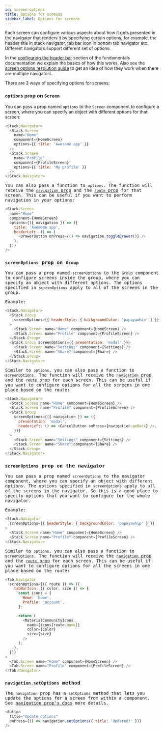 ```yaml
---
id: screen-options
title: Options for screens
sidebar_label: Options for screens
---
```


Each screen can configure various aspects about how it gets presented in the navigator that renders it by specifying certain options, for example, the header title in stack navigator, tab bar icon in bottom tab navigator etc. Different navigators support different set of options.

In the [configuring the header bar](headers.md) section of the fundamentals documentation we explain the basics of how this works. Also see the [screen options resolution guide](screen-options-resolution.md) to get an idea of how they work when there are multiple navigators.

There are 3 ways of specifying options for screens:

### `options` prop on `Screen`

You can pass a prop named `options` to the `Screen` component to configure a screen, where you can specify an object with different options for that screen:

<samp id="screen-options"/>

```js
<Stack.Navigator>
  <Stack.Screen
    name="Home"
    component={HomeScreen}
    options={{ title: 'Awesome app' }}
  />
  <Stack.Screen
    name="Profile"
    component={ProfileScreen}
    options={{ title: 'My profile' }}
  />
</Stack.Navigator>
```

You can also pass a function to `options`. The function will receive the [`navigation` prop](navigation-prop.md) and the [`route` prop](route-prop.md) for that screen. This can be useful if you want to perform navigation in your options:

```js
<Stack.Screen
  name="Home"
  component={HomeScreen}
  options={({ navigation }) => ({
    title: 'Awesome app',
    headerLeft: () => (
      <DrawerButton onPress={() => navigation.toggleDrawer()} />
    ),
  })}
/>
```

### `screenOptions` prop on `Group`

You can pass a prop named `screenOptions` to the `Group` component to configure screens inside the group, where you can specify an object with different options. The options specified in `screenOptions` apply to all of the screens in the group.

Example:

<samp id="screen-options-group" />

```js
<Stack.Navigator>
  <Stack.Group
    screenOptions={{ headerStyle: { backgroundColor: 'papayawhip' } }}
  >
    <Stack.Screen name="Home" component={HomeScreen} />
    <Stack.Screen name="Profile" component={ProfileScreen} />
  </Stack.Group>
  <Stack.Group screenOptions={{ presentation: 'modal' }}>
    <Stack.Screen name="Settings" component={Settings} />
    <Stack.Screen name="Share" component={Share} />
  </Stack.Group>
</Stack.Navigator>
```

Similar to `options`, you can also pass a function to `screenOptions`. The function will receive the [`navigation` prop](navigation-prop.md) and the [`route` prop](route-prop.md) for each screen. This can be useful if you want to configure options for all the screens in one place based on the route:

```js
<Stack.Navigator>
  <Stack.Screen name="Home" component={HomeScreen} />
  <Stack.Screen name="Profile" component={ProfileScreen} />
  <Stack.Group
    screenOptions={({ navigation }) => ({
      presentation: 'modal',
      headerLeft: () => <CancelButton onPress={navigation.goBack} />,
    })}
  >
    <Stack.Screen name="Settings" component={Settings} />
    <Stack.Screen name="Share" component={Share} />
  </Stack.Group>
</Stack.Navigator>
```

### `screenOptions` prop on the navigator

You can pass a prop named `screenOptions` to the navigator component, where you can specify an object with different options. The options specified in `screenOptions` apply to all of the screens in the navigator. So this is a good place to specify options that you want to configure for the whole navigator.

Example:

```js
<Stack.Navigator
  screenOptions={{ headerStyle: { backgroundColor: 'papayawhip' } }}
>
  <Stack.Screen name="Home" component={HomeScreen} />
  <Stack.Screen name="Profile" component={ProfileScreen} />
</Stack.Navigator>
```

Similar to `options`, you can also pass a function to `screenOptions`. The function will receive the [`navigation` prop](navigation-prop.md) and the [`route` prop](route-prop.md) for each screen. This can be useful if you want to configure options for all the screens in one place based on the route:

<samp id="screen-options-navigator" />

```js
<Tab.Navigator
  screenOptions={({ route }) => ({
    tabBarIcon: ({ color, size }) => {
      const icons = {
        Home: 'home',
        Profile: 'account',
      };

      return (
        <MaterialCommunityIcons
          name={icons[route.name]}
          color={color}
          size={size}
        />
      );
    },
  })}
>
  <Tab.Screen name="Home" component={HomeScreen} />
  <Tab.Screen name="Profile" component={ProfileScreen} />
</Tab.Navigator>
```

### `navigation.setOptions` method

The `navigation` prop has a `setOptions` method that lets you update the options for a screen from within a component. See [navigation prop's docs](navigation-prop.md#setoptions) more details.

```js
<Button
  title="Update options"
  onPress={() => navigation.setOptions({ title: 'Updated!' })}
/>
```
